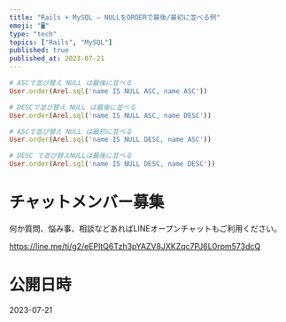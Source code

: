 ```yaml
---
title: "Rails + MySQL – NULLをORDERで最後/最初に並べる例"
emoji: "🖥"
type: "tech"
topics: ["Rails", "MySQL"]
published: true
published_at: 2023-07-21
---
```


```rb
# ASCで並び替え NULL は最後に並べる
User.order(Arel.sql('name IS NULL ASC, name ASC'))

# DESCで並び替え NULL は最後に並べる
User.order(Arel.sql('name IS NULL ASC, name DESC'))

# ASCで並び替え NULL は最初に並べる
User.order(Arel.sql('name IS NULL DESC, name ASC'))

# DESC で並び替えNULLは最後に並べる
User.order(Arel.sql('name IS NULL DESC, name DESC'))
```


# チャットメンバー募集


何か質問、悩み事、相談などあればLINEオープンチャットもご利用ください。

https://line.me/ti/g2/eEPltQ6Tzh3pYAZV8JXKZqc7PJ6L0rpm573dcQ


# 公開日時

2023-07-21
